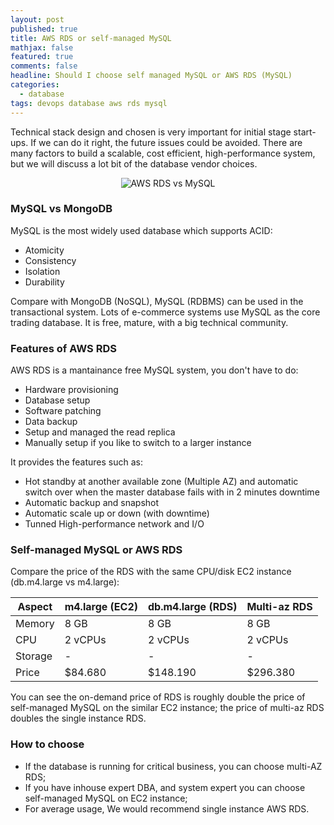 ```yaml
---
layout: post
published: true
title: AWS RDS or self-managed MySQL
mathjax: false
featured: true
comments: false
headline: Should I choose self managed MySQL or AWS RDS (MySQL)
categories: 
  - database
tags: devops database aws rds mysql
---
```


Technical stack design and chosen is very important for initial stage start-ups. If we can do it right, the future issues could be avoided. There are many factors to build a scalable, cost efficient, high-performance system, but we will discuss a lot bit of the database vendor choices.

<p style="text-align: center;"><img src="https://www.devopszen.com/images/blog/mysql-vs-rds.png" alt="AWS RDS vs MySQL"/></p>

### MySQL vs MongoDB

MySQL is the most widely used database which supports ACID:

* Atomicity
* Consistency
* Isolation
* Durability

Compare with MongoDB (NoSQL), MySQL (RDBMS) can be used in the transactional system. Lots of e-commerce systems use MySQL as the core trading database. It is free, mature, with a big technical community.

### Features of AWS RDS

AWS RDS is a mantainance free MySQL system, you don't have to do:

* Hardware provisioning
* Database setup
* Software patching
* Data backup
* Setup and managed the read replica
* Manually setup if you like to switch to a larger instance

It provides the features such as:

* Hot standby at another available zone (Multiple AZ) and automatic switch over when the master database fails with in 2 minutes downtime
* Automatic backup and snapshot
* Automatic scale up or down (with downtime)
* Tunned High-performance network and I/O 

### Self-managed MySQL or AWS RDS

Compare the price of the RDS with the same CPU/disk EC2 instance (db.m4.large vs m4.large):

Aspect          | m4.large (EC2)| db.m4.large (RDS)| Multi-az RDS    |
--------------- | ------------- | ---------------- | --------------- |
Memory          | 8 GB          | 8 GB             | 8 GB            |
CPU             | 2 vCPUs       | 2 vCPUs          | 2 vCPUs         |
Storage         | -             | -                | -               |
Price           | $84.680       | $148.190         | $296.380        |

You can see the on-demand price of RDS is roughly double the price of self-managed MySQL on the similar EC2 instance; the price of multi-az RDS doubles the single instance RDS.

### How to choose

* If the database is running for critical business, you can choose multi-AZ RDS;
* If you have inhouse expert DBA, and system expert you can choose self-managed MySQL on EC2 instance;
* For average usage, We would recommend single instance AWS RDS.
